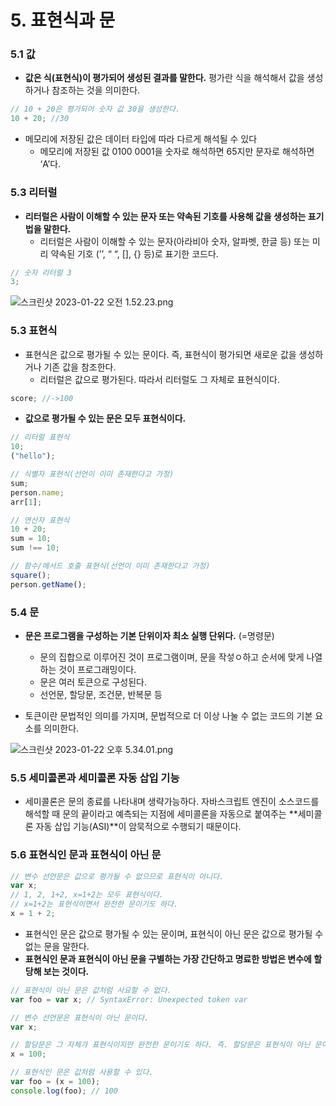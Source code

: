 # 5. 표현식과 문

### 5.1 값

-   **값은 식(표현식)이 평가되어 생성된 결과를 말한다.** 평가란 식을 해석해서 값을 생성하거나 참조하는 것을 의미한다.

```jsx
// 10 + 20은 평가되어 숫자 값 30을 생성한다.
10 + 20; //30
```

-   메모리에 저장된 값은 데이터 타입에 따라 다르게 해석될 수 있다
    -   메모리에 저장된 값 0100 0001을 숫자로 해석하면 65지만 문자로 해석하면 ‘A’다.

### 5.3 리터럴

-   **리터럴은 사람이 이해할 수 있는 문자 또는 약속된 기호를 사용해 값을 생성하는 표기법을 말한다.**
    -   리터럴은 사람이 이해할 수 있는 문자(아라비아 숫자, 알파벳, 한글 등) 또는 미리 약속된 기호 (’’, “ “, [], {} 등)로 표기한 코드다.

```jsx
// 숫자 리터럴 3
3;
```

![스크린샷 2023-01-22 오전 1.52.23.png](https://s3-us-west-2.amazonaws.com/secure.notion-static.com/48addc74-dedd-48fc-9ed3-87c0df251133/%E1%84%89%E1%85%B3%E1%84%8F%E1%85%B3%E1%84%85%E1%85%B5%E1%86%AB%E1%84%89%E1%85%A3%E1%86%BA_2023-01-22_%E1%84%8B%E1%85%A9%E1%84%8C%E1%85%A5%E1%86%AB_1.52.23.png)

### 5.3 표현식

-   표현식은 값으로 평가될 수 있는 문이다. 즉, 표현식이 평가되면 새로운 값을 생성하거나 기존 값을 참조한다.
    -   리터럴은 값으로 평가된다. 따라서 리터럴도 그 자체로 표현식이다.

```jsx
score; //->100
```

-   **값으로 평가될 수 있는 문은 모두 표현식이다.**

```jsx
// 리터럴 표현식
10;
("hello");

// 식별자 표현식(선언이 이미 존재한다고 가정)
sum;
person.name;
arr[1];

// 연산자 표현식
10 + 20;
sum = 10;
sum !== 10;

// 함수/메서드 호출 표현식(선언이 이미 존재한다고 가정)
square();
person.getName();
```

### 5.4 문

-   **문은 프로그램을 구성하는 기본 단위이자 최소 실행 단위다.** (=명령문)

    -   문의 집합으로 이루어진 것이 프로그램이며, 문을 작섷ㅇ하고 순서에 맞게 나열하는 것이 프로그래밍이다.
    -   문은 여러 토큰으로 구성된다.
    -   선언문, 할당문, 조건문, 반복문 등

-   토큰이란 문법적인 의미를 가지며, 문법적으로 더 이상 나눌 수 없는 코드의 기본 요소를 의미한다.

![스크린샷 2023-01-22 오후 5.34.01.png](https://s3-us-west-2.amazonaws.com/secure.notion-static.com/c86c9e09-26d4-4a71-b842-2934c499e212/%E1%84%89%E1%85%B3%E1%84%8F%E1%85%B3%E1%84%85%E1%85%B5%E1%86%AB%E1%84%89%E1%85%A3%E1%86%BA_2023-01-22_%E1%84%8B%E1%85%A9%E1%84%92%E1%85%AE_5.34.01.png)

### 5.5 세미콜론과 세미콜론 자동 삽입 기능

-   세미콜론은 문의 종료를 나타내며 생략가능하다. 자바스크립트 엔진이 소스코드를 해석할 때 문의 끝이라고 예측되는 지점에 세미콜론을 자동으로 붙여주는 **세미콜론 자동 삽입 기능(ASI)**이 암묵적으로 수행되기 때문이다.

### 5.6 표현식인 문과 표현식이 아닌 문

```jsx
// 변수 선언문은 값으로 평가될 수 없으므로 표현식이 아니다.
var x;
// 1, 2, 1+2, x=1+2는 모두 표현식이다.
// x=1+2는 표현식이면서 완전한 문이기도 하다.
x = 1 + 2;
```

-   표현식인 문은 값으로 평가될 수 있는 문이며, 표현식이 아닌 문은 값으로 평가될 수 없는 문을 말한다.
-   **표현식인 문과 표현식이 아닌 문을 구별하는 가장 간단하고 명료한 방법은 변수에 할당해 보는 것이다.**

```jsx
// 표현식이 아닌 문은 값처럼 사요할 수 없다.
var foo = var x; // SyntaxError: Unexpected token var
```

```jsx
// 변수 선언문은 표현식이 아닌 문이다.
var x;

// 할당문은 그 자체가 표현식이지만 완전한 문이기도 하다. 즉. 할당문은 표현식이 아닌 문이다.
x = 100;
```

```jsx
// 표현식인 문은 값처럼 사용할 수 있다.
var foo = (x = 100);
console.log(foo); // 100
```

